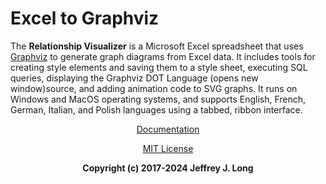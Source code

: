 # Excel to Graphviz

The **Relationship Visualizer** is a Microsoft Excel spreadsheet that uses [Graphviz](https://graphviz.org) to generate graph diagrams from Excel data. It includes tools for creating style elements and saving them to a style sheet, executing SQL queries, displaying the Graphviz DOT Language (opens new window)source, and adding animation code to SVG graphs. It runs on Windows and MacOS operating systems, and supports English, French, German, Italian, and Polish languages using a tabbed, ribbon interface.

<center>

[Documentation](https://exceltographviz.com)

[MIT License](/LICENSE)

**Copyright (c) 2017-2024 Jeffrey J. Long**

</center>
